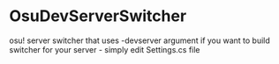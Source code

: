 # OsuDevServerSwitcher
osu! server switcher that uses -devserver argument
if you want to build switcher for your server - simply edit Settings.cs file
